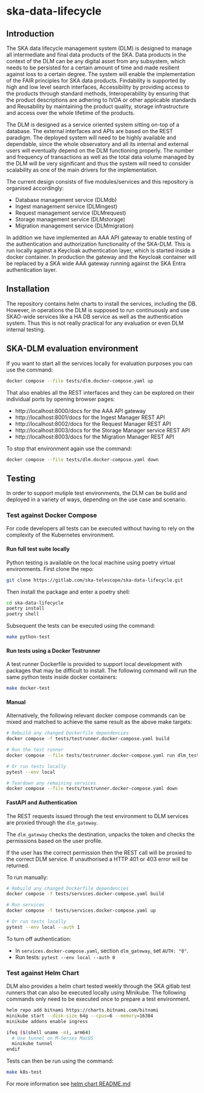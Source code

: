 # ska-data-lifecycle

## Introduction

The SKA data lifecycle management system (DLM) is designed to manage all intermediate and final data products of the SKA. Data products in the context of the DLM can be any digital asset from any subsystem, which needs to be persisted for a certain amount of time and made resilient against loss to a certain degree. The system will enable the implementation of the FAIR principles for SKA data products. Findability is supported by high and low level search interfaces, Accessibility by providing access to the products through standard methods, Interoperability by ensuring that the product descriptions are adhering to IVOA or other applicable standards and Reusability by maintaining the product quality, storage infrastructure and access over the whole lifetime of the products.

The DLM is designed as a service oriented system sitting on-top of a database. The external interfaces and APIs are based on the REST paradigm. The deployed system will need to be highly available and dependable, since the whole observatory and all its internal and external users will eventually depend on the DLM functioning properly. The number and frequency of transactions as well as the total data volume managed by the DLM will be very significant and thus the system will need to consider scalability as one of the main drivers for the implementation.

The current design consists of five modules/services and this repository is organised accordingly:

- Database management service (DLMdb)
- Ingest management service (DLMingest)
- Request management service (DLMrequest)
- Storage management service (DLMstorage)
- Migration management service (DLMmigration)

In addition we have implemented an AAA API gateway to enable testing of the authentication and authorization functionality of the SKA-DLM. This is run locally against a Keycloak authentication layer, which is started inside a docker container. In production the gateway and the Keycloak container will be replaced by a SKA wide AAA gateway running against the SKA Entra authentication layer.

## Installation
The repository contains helm charts to install the services, including the DB. However, in operations the DLM is supposed to run continuously and use SKAO-wide services like a HA DB service as well as the authentication system. Thus this is not really practical for any evaluation or even DLM internal testing.

## SKA-DLM evaluation environment

If you want to start all the services locally for evaluation purposes you can use the command:

```bash
docker compose --file tests/dlm.docker-compose.yaml up
```
That also enables all the REST interfaces and they can be explored on their individual ports by opening browser pages:

- http://localhost:8000/docs for the AAA API gateway
- http://localhost:8001/docs for the Ingest Manager REST API
- http://localhost:8002/docs for the Request Manager REST API
- http://localhost:8003/docs for the Storage Manager service REST API
- http://localhost:8003/docs for the Migration Manager REST API

 To stop that environment again use the command:

 ```bash
 docker compose --file tests/dlm.docker-compose.yaml down
 ```

## Testing
In order to support mutiple test environments, the DLM can be build and deployed in a variety of ways, depending on the use case and scenario.

### Test against Docker Compose
For code developers all tests can be executed without having to rely on the complexity of the Kubernetes environment.

#### Run full test suite locally

Python testing is available on the local machine using poetry virtual environments. First clone the repo:

```bash
git clone https://gitlab.com/ska-telescope/ska-data-lifecycle.git
```

Then install the package and enter a poetry shell:

```bash
cd ska-data-lifecycle
poetry install
poetry shell
```

Subsequent the tests can be executed using the command:

```bash
make python-test
```

#### Run tests using a Docker Testrunner

A test runner Dockerfile is provided to support local development with packages that may be difficult to install. The following command will run the same python tests inside docker containers:
```sh
make docker-test
```

#### Manual

Alternatively, the following relevant docker compose commands can be mixed and matched to achieve the same result as the above make targets:


```sh
# Rebuild any changed Dockerfile dependencies
docker compose -f tests/testrunner.docker-compose.yaml build

# Run the test runner
docker compose --file tests/testrunner.docker-compose.yaml run dlm_testrunner

# Or run tests locally
pytest --env local

# Teardown any remaining services
docker compose --file tests/testrunner.docker-compose.yaml down
```

#### FastAPI and Authentication

The REST requests issued through the test environment to DLM services are proxied through the `dlm_gateway`.

The `dlm_gateway` checks the destination, unpacks the token and checks the permissions based on the user profile.

If the user has the correct permission then the REST call will be proxied to the correct DLM service. If unauthorised a HTTP 401 or 403 error will be returned.

To run manually:

```sh
# Rebuild any changed Dockerfile dependencies
docker compose -f tests/services.docker-compose.yaml build

# Run services
docker compose -f tests/services.docker-compose.yaml up

# Or run tests locally
pytest --env local --auth 1

```

To turn off authentication:
* In `services.docker-compose.yaml`, section `dlm_gateway`, set `AUTH: "0"`.
* Run tests: `pytest --env local --auth 0`


### Test against Helm Chart

DLM also provides a helm chart tested weekly through the SKA gitlab test runners that can also be executed locally using Minikube. The following commands only need to be executed once to prepare a test environment.

```bash
helm repo add bitnami https://charts.bitnami.com/bitnami
minikube start --disk-size 64g --cpus=6 --memory=16384
minikube addons enable ingress

ifeq ($(shell uname -m), arm64)
  # Use tunnel on M-Series MacOS
  minikube tunnel
endif
```

Tests can then be run using the command:

```sh
make k8s-test
```

For more information see [helm chart README.md](./charts/ska-dlm/README.md)
